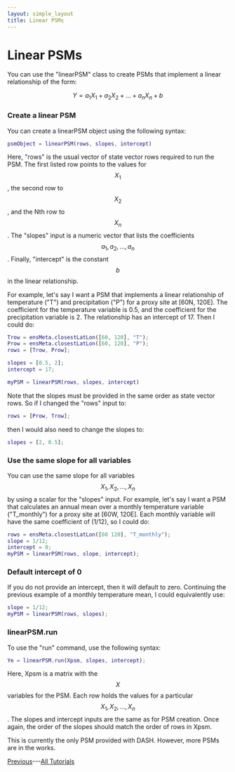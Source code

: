 ```yaml
---
layout: simple_layout
title: Linear PSMs
---
```

<script async src="https://cdn.mathjax.org/mathjax/latest/MathJax.js?config=TeX-AMS-MML_HTMLorMML" type="text/javascript"></script>


# Linear PSMs

You can use the "linearPSM" class to create PSMs that implement a linear relationship of the form:

$$
Y = a_1X_1 + a_2X_2 + ... + a_nX_n + b
$$


### Create a linear PSM
You can create a linearPSM object using the following syntax:
```matlab
psmObject = linearPSM(rows, slopes, intercept)
```

Here, "rows" is the usual vector of state vector rows required to run the PSM. The first listed row points to the values for $$X_1$$, the second row to $$X_2$$, and the Nth row to $$X_n$$. The "slopes" input is a numeric vector that lists the coefficients $$a_1, a_2, ..., a_n$$. Finally, "intercept" is the constant $$b$$ in the linear relationship.

For example, let's say I want a PSM that implements a linear relationship of temperature ("T") and precipitation ("P") for a proxy site at [60N, 120E]. The coefficient for the temperature variable is 0.5, and the coefficient for the precipitation variable is 2. The relationship has an intercept of 17. Then I could do:
```matlab
Trow = ensMeta.closestLatLon([60, 120], "T");
Prow = ensMeta.closestLatLon([60, 120], "P");
rows = [Trow, Prow];

slopes = [0.5, 2];
intercept = 17;

myPSM = linearPSM(rows, slopes, intercept)
```

Note that the slopes must be provided in the same order as state vector rows. So if I changed the "rows" input to:
```matlab
rows = [Prow, Trow];
```
then I would also need to change the slopes to:
```matlab
slopes = [2, 0.5];
```

### Use the same slope for all variables

You can use the same slope for all variables $$X_1, X_2, ..., X_n$$ by using a scalar for the "slopes" input. For example, let's say I want a PSM that calculates an annual mean over a monthly temperature variable ("T_monthly") for a proxy site at [60W, 120E]. Each monthly variable will have the same coefficient of (1/12), so I could do:
```matlab
rows = ensMeta.closestLatLon([60 120], "T_monthly");
slope = 1/12;
intercept = 0;
myPSM = linearPSM(rows, slope, intercept);
```

### Default intercept of 0

If you do not provide an intercept, then it will default to zero. Continuing the previous example of a monthly temperature mean, I could equivalently use:
```matlab
slope = 1/12;
myPSM = linearPSM(rows, slopes);
```

### linearPSM.run

To use the "run" command, use the following syntax:
```matlab
Ye = linearPSM.run(Xpsm, slopes, intercept);
```

Here, Xpsm is a matrix with the $$X$$ variables for the PSM. Each row holds the values for a particular $$X_1, X_2, ..., X_n$$. The slopes and intercept inputs are the same as for PSM creation. Once again, the order of the slopes should match the order of rows in Xpsm.


This is currently the only PSM provided with DASH. However, more PSMs are in the works.


[Previous](run)---[All Tutorials](..\welcome)
